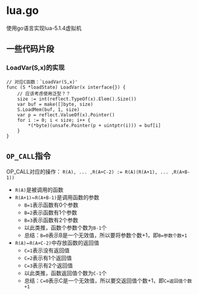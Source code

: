 # lua.go

使用go语言实现lua-5.1.4虚拟机


## 一些代码片段

### LoadVar(S,x)的实现

```golang
// 对应C函数：`LoadVar(S,x)'
func (S *loadState) LoadVar(x interface{}) {
	// 应该考虑使用泛型？？
	size := int(reflect.TypeOf(x).Elem().Size())
	var buf = make([]byte, size)
	S.LoadMem(buf, 1, size)
	var p = reflect.ValueOf(x).Pointer()
	for i := 0; i < size; i++ {
		*(*byte)(unsafe.Pointer(p + uintptr(i))) = buf[i]
	}
}
```

## `OP_CALL`指令

OP_CALL对应的操作： `R(A), ... ,R(A+C-2) := R(A)(R(A+1), ... ,R(A+B-1))`

* `R(A)`是被调用的函数
* `R(A+1)`~`R(A+B-1)`是调用函数的参数
  * `B=1`表示函数有0个参数
  * `B=2`表示函数有1个参数
  * `B=3`表示函数有2个参数
  * 以此类推，函数个参数个数为`B-1`个
  * 总结：`B=0`表示B是一个无效值，所以要将参数个数+1，即`B=参数个数+1`
* `R(A)`~`R(A+C-2)`中存放函数的返回值
  * `C=1`表示没有返回值
  * `C=2`表示有1个返回值
  * `C=3`表示有2个返回值
  * 以此类推，函数返回值个数为`C-1`个
  * 总结：`C=0`表示C是一个无效值，所以要交返回值个数+1，即`C=返回值个数+1`